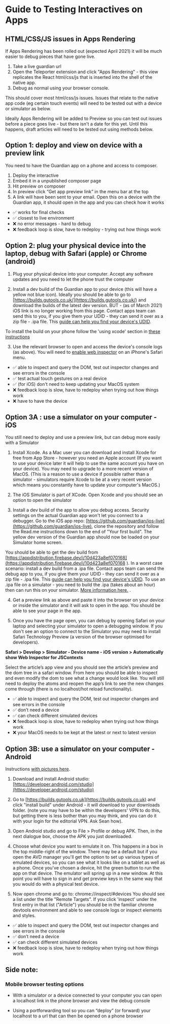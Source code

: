 Guide to Testing Interactives on Apps
=====================================


## HTML/CSS/JS issues in Apps Rendering 

If Apps Rendering has been rolled out (expected April 2021) it will be much easier to debug pieces that have gone live. 

1) Take a live guardian url 
2) Open the Teleporter extension and click "Apps Rendering" - this view replicates the React html/css/js that is inserted into the shell of the native app. 
3) Debug as normal using your browser console.

This should cover most html/css/js issues. Issues that relate to the native app code (eg certain touch events) will need to be tested out with a device or simulator as below. 

Ideally Apps Rendering will be added to Preview so you can test out issues before a piece goes live - but there isn't a date for this yet. Until this happens, draft articles will need to be tested out using methods below. 

## Option 1: deploy and view on device with a preview link 
 
You need to have the Guardian app on a phone and access to composer.

1. Deploy the interactive
2. Embed it in a unpublished composer page 
3. Hit preview on composer 
4. In preview click “Get app preview link” in the menu bar at the top 
5. A link will have been sent to your email. Open this on a device with the Guardian app, it should open in the app and you can check how it works 

- ✅ works for final checks 
- ✅ closest to live environment
- ❌ no error messages - hard to debug
- ❌ feedback loop is slow, have to redeploy - trying out how things work



## Option 2: plug your physical device into the laptop, debug with Safari (apple) or Chrome (android)

1. Plug your physical device into your computer. Accept any software updates and you need to let the phone trust the computer 

2. Install a dev build of the Guardian app to your device (this will have a yellow not blue icon). Ideally you should be able to go to [https://builds.gutools.co.uk/](https://builds.gutools.co.uk/) and download the builds of the latest dev version. BUT - (as of March 2021) iOS link is no longer working from this page. Contact apps team can send this to you, if you give them your UDID - they can send it over as a zip file - .ipa file. This [guide can help you find your device's UDID](https://www.sourcefuse.com/blog/how-to-find-udid-in-the-new-iphone-xs-iphone-xr-and-iphone-xs-max/).

To install the build on your phone follow the 'using xcode' section in [these instructions](https://codeburst.io/latest-itunes-12-7-removed-the-apps-option-how-to-install-ipa-on-the-device-3c7d4a2bc788?gi=5439d1ba0757 )

3. Use the relevant browser to open and access the device's console logs (as above). You will need to [enable web inspector](https://www.wikihow.com/Use-Web-Inspector-on-an-iPhone) on an iPhone's Safari menu. 



- ✅ able to inspect and query the DOM, test out inspector changes and see errors in the console
- ✅ test actual touch gestures on a real device 
- ✅ (for iOS) don't need to keep updating your MacOS system 
- ❌ feedback loop is slow, have to redeploy when trying out how things work
- ❌ have to have the device



## Option 3A : use a simulator on your computer - iOS 

You still need to deploy and use a preview link, but can debug more easily with a Simulator 

1. Install Xcode. As a Mac user you can download and install Xcode for free from App Store - however you need an Apple account 
(If you want to use your device later it will help to use the same account you have on your device). You may need to upgrade to a more recent version of MacOS. 
(This is a reason to use a device if possible rather than a simulator - simulators 
require Xcode to be at a very recent version which means you constantly have to update your computer's MacOS.)

2. The iOS Simulator is part of XCode. Open Xcode and you should see an option to open the simulator

3. Install a dev build of the app to allow you debug access. Security settings on the actual Guardian app won't let you connect to a debugger. 
Go to the iOS app repo: [https://github.com/guardian/ios-live](https://github.com/guardian/ios-live), clone the repository and follow the Read.me 
instructions down to the end of "Your first build". The yellow dev version of the Guardian app should now be loaded on your Simulator home screen.


You should be able to get the dev build from [https://appdistribution.firebase.dev/i/10d423a8ef070168](https://appdistribution.firebase.dev/i/10d423a8ef070168 ). 
In a worst case scenario: install a dev build from a .ipa file.
Contact apps team can send the debug app to you, if you give them your UDID - they can send it over as a zip file - .ipa file. This [guide can help you find your device's UDID](https://www.sourcefuse.com/blog/how-to-find-udid-in-the-new-iphone-xs-iphone-xr-and-iphone-xs-max/). To use an .ipa file on a simulator - you need to build the .ipa (takes about an hour) then can run this on your simulator. [More information here.](https://stackoverflow.com/questions/517463/how-can-i-install-a-ipa-file-to-my-iphone-simulator#:~:text=You%20cannot%20run%20an%20ipa,the%20simulator%20on%20their%20machine)
.

4. Get a preview link as above and paste it into the browser on your device or inside the simulator and it will ask to open in the app. You should be able to see your page in the app.

5. Once you have the page open, you can debug by opening Safari on your laptop and selecting your simulator to open a debugging window. If you don't see an option to connect to the Simulator you may need to install Safari Technology Preview (a version of the browser optimised for developers). 

**Safari > Develop > Simulator - Device name - iOS version > Automatically show Web Inspector for JSContexts** 

Select the article’s app view and you should see the article’s preview and the dom tree in a safari window. From here you should be able to inspect and even modify the dom to see what a change would look like. You will still need to deploy the atoms and reopen the app’s link to see the new changes come through (there is no localhost/hot reload functionality).


- ✅ able to inspect and query the DOM, test out inspector changes and see errors in the console
- ✅ don’t need a device
- ✅ can check different simulated devices
- ❌ feedback loop is slow, have to redeploy when trying out how things work
- ❌ your MacOS needs to be kept at the latest or next to latest version





## Option 3B: use a simulator on your computer - Android 

Instructions [with pictures here](https://docs.google.com/document/d/18XaqGm_A6kQGIjTz7adHwwUJ6vY6l_DOkAevasi95UU/edit). 

1. Download and install Android studio: [https://developer.android.com/studio](https://developer.android.com/studio)

2. Go to [https://builds.gutools.co.uk](https://builds.gutools.co.uk) and click "install build" under Android - it will download to your downloads folder. (note you may have to be within the developers' VPN to do this, but getting there is less bother than you may think, and you can do it with your login for the editorial VPN. Ask Sean how).

3. Open Android studio and go to File > Profile or debug APK. Then, in the next dialogue box, choose the APK you just downloaded.

4. Choose what device you want to emulate it on. This happens in a box in the top middle-right of the window. There may be a default but if you open the AVD manager you'll get the option to set up various types of emulated devices, so you can see what it looks like on a tablet as well as a phone. Once you've chosen a device, hit the green button to run the app on that device. The emulator will spring up in a new window. At this point you will have to sign in and get preview keys in the same way that you would do with a physical test device. 

5. Now open chrome and go to:  chrome://inspect/#devices You should see a list under the title "Remote Targets". If you click 'inspect' under the first entry in that list ("Article") you should be in the familiar chrome devtools environment and able to see console logs or inspect elements and styles.


- ✅ able to inspect and query the DOM, test out inspector changes and see errors in the console
- ✅ don’t need a device
- ✅ can check different simulated devices
- ❌ feedback loop is slow, have to redeploy when trying out how things work






## Side note: 
### Mobile browser testing options

- With a simulator or a device connected to your computer you can open a localhost link in the phone browser and view the debug console 

- Using a portforwarding tool so you can “deploy” (or forward) your localhost to a url that can then be opened on a phone browser 


